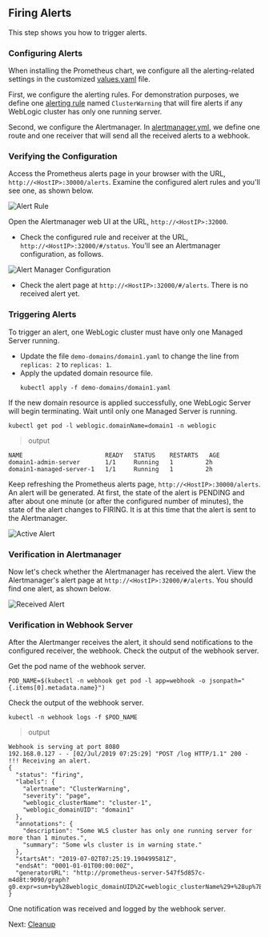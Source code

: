## Firing Alerts
This step shows you how to trigger alerts.

### Configuring Alerts
When installing the Prometheus chart, we configure all the alerting-related settings in the customized [values.yaml](../prometheus/values.yaml) file.  

First, we configure the alerting rules. For demonstration purposes, we define one [alerting rule](../prometheus/values.yaml#L45) named `ClusterWarning` that will fire alerts if any WebLogic cluster has only one running server.

Second, we configure the Alertmanager. In [alertmanager.yml](../prometheus/values.yaml#L27), we define one route and one receiver that will send all the received alerts to a webhook.

### Verifying the Configuration
Access the Prometheus alerts page in your browser with the URL, `http://<HostIP>:30000/alerts`. Examine the configured alert rules and you'll see one, as shown below.  

![Alert Rule](./images/alert-rule.png)  

Open the Alertmanager web UI at the URL, `http://<HostIP>:32000`.
- Check the configured rule and receiver at the URL, `http://<HostIP>:32000/#/status`. You'll see an Alertmanager configuration, as follows.  

![Alert Manager Configuration](./images/alert-manager-config.png)  
- Check the alert page at `http://<HostIP>:32000/#/alerts`. There is no received alert yet.

### Triggering Alerts
To trigger an alert, one WebLogic cluster must have only one Managed Server running.
- Update the file `demo-domains/domain1.yaml` to change the line from `replicas: 2` to `replicas: 1`.
- Apply the updated domain resource file.
  ```
  kubectl apply -f demo-domains/domain1.yaml
  ```
If the new domain resource is applied successfully, one WebLogic Server will begin terminating. Wait until only one Managed Server is running.
```
kubectl get pod -l weblogic.domainName=domain1 -n weblogic
```
> output
```
NAME                       READY   STATUS    RESTARTS   AGE
domain1-admin-server       1/1     Running   1         2h
domain1-managed-server-1   1/1     Running   1         2h
```

Keep refreshing the Prometheus alerts page, `http://<HostIP>:30000/alerts`. An alert will be generated. At first, the state of the alert is PENDING and after about one minute (or after the configured number of minutes), the state of the alert changes to FIRING. It is at this time that the alert is sent to the Alertmanager.

![Active Alert](./images/active-alert.png)

### Verification in Alertmanager
Now let's check whether the Alertmanager has received the alert. View the Alertmanager's alert page at `http://<HostIP>:32000/#/alerts`. You should find one alert, as shown below.

![Received Alert](./images/received-alert.png)

### Verification in Webhook Server
After the Alertmanger receives the alert, it should send notifications to the configured receiver, the webhook. Check the output of the webhook server.  

Get the pod name of the webhook server.
```
POD_NAME=$(kubectl -n webhook get pod -l app=webhook -o jsonpath="{.items[0].metadata.name}")
```
Check the output of the webhook server.
```
kubectl -n webhook logs -f $POD_NAME
```
> output
```
Webhook is serving at port 8080
192.168.0.127 - - [02/Jul/2019 07:25:29] "POST /log HTTP/1.1" 200 -
!!! Receiving an alert.
{
  "status": "firing",
  "labels": {
    "alertname": "ClusterWarning",
    "severity": "page",
    "weblogic_clusterName": "cluster-1",
    "weblogic_domainUID": "domain1"
  },
  "annotations": {
    "description": "Some WLS cluster has only one running server for more than 1 minutes.",
    "summary": "Some wls cluster is in warning state."
  },
  "startsAt": "2019-07-02T07:25:19.190499581Z",
  "endsAt": "0001-01-01T00:00:00Z",
  "generatorURL": "http://prometheus-server-547f5d857c-m4d8t:9090/graph?g0.expr=sum+by%28weblogic_domainUID%2C+weblogic_clusterName%29+%28up%7Bweblogic_domainUID%3D~%22.%2B%22%7D%29+%3D%3D+1&g0.tab=1"
}
```
One notification was received and logged by the webhook server.

Next: [Cleanup](cleanup.md)

